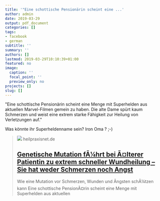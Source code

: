 ```yaml
---
title: '"Eine schottische Pensionärin scheint eine ...'
author: admin
date: 2019-03-29
output: pdf_document
categories: []
tags:
- facebook
- german
subtitle: ''
summary: ''
authors: []
lastmod: 2019-03-29T10:10:39+01:00
featured: no
image:
  caption: ''
  focal_point: ''
  preview_only: no
projects: []
slug: []
---
```

"Eine schottische Pensionärin scheint eine Menge mit Superhelden aus aktuellen Marvel-Filmen gemein zu haben. Die alte Dame spürt kaum Schmerzen und weist eine extrem starke Fähigkeit zur Heilung von Verletzungen auf."

Was könnte ihr Superheldenname sein? Iron Oma ? ;-)
> [![](https://www.heilpraxisnet.de/wp-content/uploads/2017/01/Narben-Wundheilung.jpg)](https://www.heilpraxisnet.de/naturheilpraxis/mutationsgen-patientin-hat-tatsaechlich-eine-extreme-wundheilung-und-keine-schmerzen-20190328447584)
> heilpraxisnet.de
> ## [Genetische Mutation fÃ¼hrt bei Ã¤lterer Patientin zu extrem schneller Wundheilung – Sie hat weder Schmerzen noch Angst](https://www.heilpraxisnet.de/naturheilpraxis/mutationsgen-patientin-hat-tatsaechlich-eine-extreme-wundheilung-und-keine-schmerzen-20190328447584)
>
>Wie eine Mutation vor Schmerzen, Wunden und Ãngsten schÃ¼tzen kann Eine schottische PensionÃ¤rin scheint eine Menge mit Superhelden aus aktuellen

